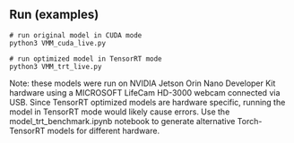 ## Run (examples)

    # run original model in CUDA mode
    python3 VMM_cuda_live.py

    # run optimized model in TensorRT mode
    python3 VMM_trt_live.py

Note: these models were run on NVIDIA Jetson Orin Nano Developer Kit hardware using a MICROSOFT LifeCam HD-3000 webcam connected via USB. Since TensorRT optimized models are hardware specific, running the model in TensorRT mode would likely cause errors. Use the model_trt_benchmark.ipynb notebook to generate alternative Torch-TensorRT models for different hardware. 
